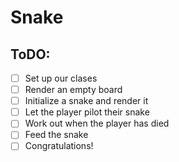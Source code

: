 # Snake

## ToDO:
- [ ] Set up our clases
- [ ] Render an empty board
- [ ] Initialize a snake and render it
- [ ] Let the player pilot their snake
- [ ] Work out when the player has died
- [ ] Feed the snake
- [ ] Congratulations!
